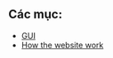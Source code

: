 ## Các mục:
- [GUI](https://github.com/toan207/Theory/blob/master/Theory/GUI.md)
- [How the website work](https://github.com/toan207/Theory/blob/master/Theory/Website.md)
